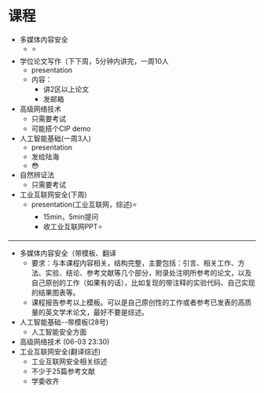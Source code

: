 # 课程

- 多媒体内容安全
  - ⭐
- 学位论文写作（下下周，5分钟内讲完，一周10人
  - presentation
  - 内容：
    - 讲2区以上论文
    - 发邮箱
- 高级网络技术
  - 只需要考试
  - 可能搭个CIP demo
- 人工智能基础(一周3人)
  - presentation
  - 发给陆海
  - 😳
- 自然辨证法
  - 只需要考试
- 工业互联网安全(下周)
  - presentation(工业互联网，综述)⭐
    - 15min，5min提问
    - 收工业互联网PPT⭐

---

- 多媒体内容安全（带模板、翻译
  - 要求：与本课程内容相关，结构完整，主要包括：引言、相关工作、方法、实验、结论、参考文献等几个部分，附录处注明所参考的论文，以及自己原创的工作（如果有的话），比如复现的带注释的实验代码、自己实现的结果图表等。
  - 课程报告参考以上模板。可以是自己原创性的工作或者参考已发表的高质量的英文学术论文，最好不要是综述。
- 人工智能基础--带模板(28号)
  - 人工智能安全方面
- 高级网络技术 (06-03 23:30)
- 工业互联网安全(翻译综述)
  - 工业互联网安全相关综述
  - 不少于25篇参考文献
  - 学委收齐
